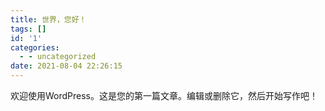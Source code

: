 ```yaml
---
title: 世界，您好！
tags: []
id: '1'
categories:
  - - uncategorized
date: 2021-08-04 22:26:15
---
```


欢迎使用WordPress。这是您的第一篇文章。编辑或删除它，然后开始写作吧！